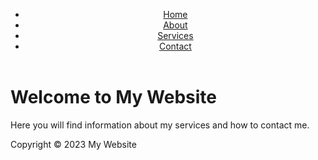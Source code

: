 <html>
  <head>
    <title>My Website</title>
  </head>
  <body>
    <header>
      <nav>
        <ul>
          <li><a href="#home">Home</a></li>
          <li><a href="#about">About</a></li>
          <li><a href="#services">Services</a></li>
          <li><a href="#contact">Contact</a></li>
        </ul>
      </nav>
    </header>
    <main>
      <h1>Welcome to My Website</h1>
      <p>Here you will find information about my services and how to contact me.</p>
    </main>
    <footer>
      <p>Copyright © 2023 My Website</p>
    </footer>
  </body>
</html>
